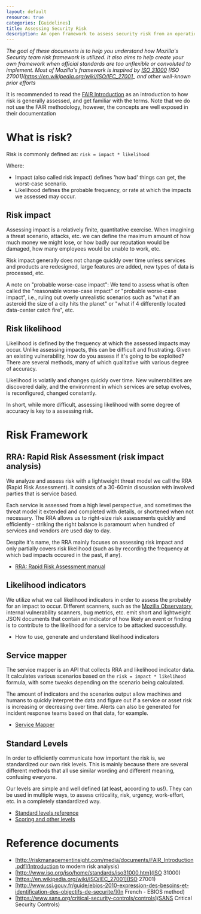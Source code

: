 ```yaml
---
layout: default
resource: true
categories: [Guidelines]
title: Assessing Security Risk
description: An open framework to assess security risk from an operational perspective
---
```


*The goal of these documents is to help you understand how Mozilla's Security team risk framework is utilized. It also
aims to help create your own framework when official standards are too unflexible or convoluted to implement. Most of
Mozilla's framework is inspired by [ISO 31000](http://www.iso.org/iso/home/standards/iso31000.htm) [ISO
27001](https://en.wikipedia.org/wiki/ISO/IEC_27001_ and other well-known prior efforts*

It is recommended to read the [FAIR Introduction](http://www.riskmanagementinsight.com/media/docs/FAIR_introduction.pdf)
as an introduction to how risk is generally assessed, and get familiar with the terms. Note that we do not use the FAIR
methodology, however, the concepts are well exposed in their documentation 

# What is risk?
Risk is commonly defined as: `risk = impact * likelihood`

Where:
 - Impact (also called risk impact) defines 'how bad' things can get, the worst-case scenario.
 - Likelihood defines the probable frequency, or rate at which the impacts we assessed may occur.

## Risk impact
Assessing impact is a relatively finite, quantitative exercise. When imagining a threat scenario, attacks, etc. we can
define the maximum amount of how much money we might lose, or how badly our reputation would be damaged, how many
employees would be unable to work, etc.

Risk impact generally does not change quickly over time unless services and products are redesigned, large features are
added, new types of data is processed, etc.

A note on "probable worse-case impact":
We tend to assess what is often called the "reasonable worse-case impact" or "probable worse-case impact", i.e., ruling
out overly unrealistic scenarios such as "what if an asteroid the size of a city hits the planet" or "what if 4
differently located data-center catch fire", etc.

## Risk likelihood
Likelihood is defined by the frequency at which the assessed impacts may occur. Unlike assessing impacts, this can be
difficult and frustrating. Given an existing vulnerability, how do you assess if it's going to be exploited? There are
several methods, many of which qualitative with various degree of accuracy.

Likelihood is volatily and changes quickly over time. New vulnerabilities are discovered daily, and the environment in
which services are setup evolves, is reconfigured, changed constantly.

In short, while more difficult, assessing likelihood with some degree of accuracy is key to a assessing risk.

# Risk Framework

## RRA: Rapid Risk Assessment (risk impact analysis)

We analyze and assess risk with a lightweight threat model we call the RRA (Rapid Risk Assessment). It consists of a
30-60min discussion with involved parties that is service based.

Each service is assessed from a high level perspective, and sometimes the threat model it extended and completed with
details, or shortened when not necessary.  The RRA allows us to right-size risk assessments quickly and efficiently -
striking the right balance is paramount when hundred of services and vendors are used day to day.

Despite it's name, the RRA mainly focuses on assessing risk impact and only partially covers risk likelihood (such as by
recording the frequency at which bad impacts occured in the past, if any).

- [RRA: Rapid Risk Assessment manual](risk/rapid_risk_assessment)

## Likelihood indicators

We utilize what we call likelihood indicators in order to assess the probably for an impact to occur.
Different scanners, such as the [Mozilla Observatory](https://observatory.mozilla.org), internal vulnerability scanners,
bug metrics, etc. emit short and lightweight JSON documents that contain an indicator of how likely an event or finding
is to contribute to the likelihood for a service to be attacked successfully.

- How to use, generate and understand likelihood indicators

## Service mapper

The service mapper is an API that collects RRA and likelihood indicator data. It calculates various scenarios based on
the `risk = impact * likelihood` formula, with some tweaks depending on the scenario being calculated.

The amount of indicators and the scenarios output allow machines and humans to quickly interpret the data and figure out
if a service or asset risk is increasing or decreasing over time. Alerts can also be generated for incident response
teams based on that data, for example.

- [Service Mapper](https://github.com/mozilla/service-map)

## Standard Levels

In order to efficiently communicate how important the risk is, we standardized our own risk levels. This is mainly
because there are several different methods that all use similar wording and different meaning, confusing everyone.

Our levels are simple and well defined (at least, according to us!). They can be used in multiple ways, to assess
criticality, risk, urgency, work-effort, etc. in a completely standardized way.

- [Standard levels reference](risk/standard_levels)
- [Scoring and other levels](risk/scoring_and_other_levels)


# Reference documents

- [http://riskmanagementinsight.com/media/documents/FAIR_Introduction.pdf](Introduction to modern risk analysis)
- [http://www.iso.org/iso/home/standards/iso31000.htm](ISO 31000)
- [https://en.wikipedia.org/wiki/ISO/IEC_27001](ISO 27001)
- [http://www.ssi.gouv.fr/guide/ebios-2010-expression-des-besoins-et-identification-des-objectifs-de-securite/](In
  French - EBIOS method)
- [https://www.sans.org/critical-security-controls/controls](SANS Critical Security Controls)
